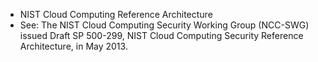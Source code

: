 - NIST Cloud Computing Reference Architecture
- See: The NIST Cloud Computing Security Working Group (NCC-SWG) issued Draft SP 500-299, NIST Cloud Computing Security Reference Architecture, in May 2013. 
